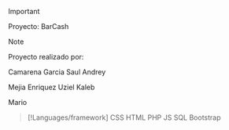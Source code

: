 > [!IMPORTANT]
> Proyecto: BarCash

> [!NOTE]
> Proyecto realizado por:
> 
> Camarena Garcia Saul Andrey
>
> Mejia Enriquez Uziel Kaleb
>
> Mario

> [!Languages/framework]
> CSS
> HTML
> PHP
> JS
> SQL
> Bootstrap
